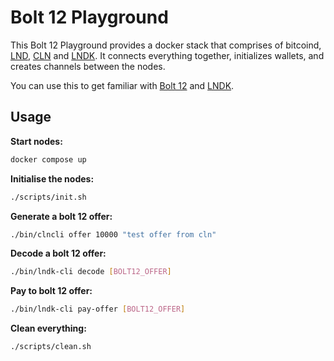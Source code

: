# Bolt 12 Playground

This Bolt 12 Playground provides a docker stack that comprises of bitcoind, [LND](https://github.com/lightningnetwork/lnd), [CLN](https://github.com/ElementsProject/lightning) and [LNDK](https://github.com/lndk-org/lndk). It connects everything together, initializes wallets, and creates channels between the nodes.

You can use this to get familiar with [Bolt 12](https://bolt12.org/) and [LNDK](https://github.com/lndk-org/lndk).

## Usage

**Start nodes:**

```sh
docker compose up
```

**Initialise the nodes:**

```sh
./scripts/init.sh
```

**Generate a bolt 12 offer:**

```sh
./bin/clncli offer 10000 "test offer from cln"
```

**Decode a bolt 12 offer:**

```sh
./bin/lndk-cli decode [BOLT12_OFFER]
```

**Pay to bolt 12 offer:**

```sh
./bin/lndk-cli pay-offer [BOLT12_OFFER]
```

**Clean everything:**
```sh
./scripts/clean.sh
```
